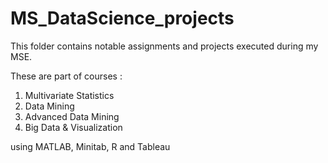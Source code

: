 # MS_DataScience_projects

This folder contains notable assignments and projects executed during my MSE. 

These are part of courses :
1. Multivariate Statistics
2. Data Mining
3. Advanced Data Mining
4. Big Data & Visualization

using MATLAB, Minitab, R and Tableau
